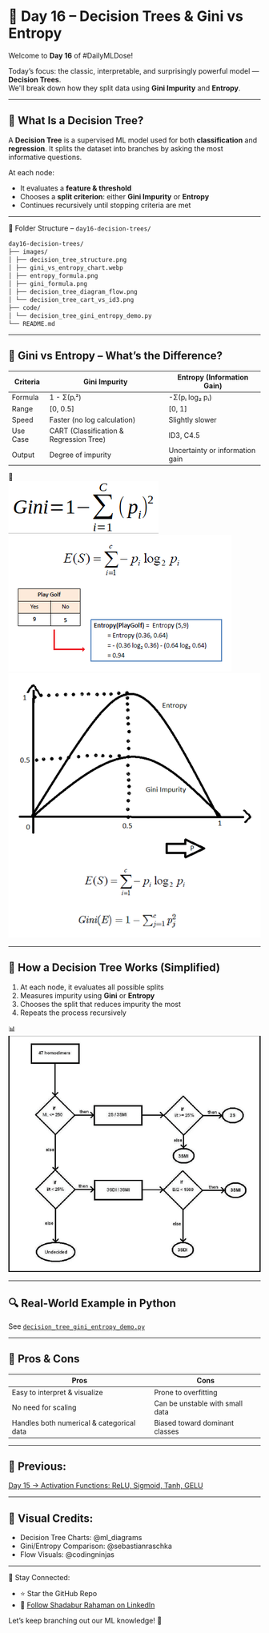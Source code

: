 # 🌳 Day 16 – Decision Trees & Gini vs Entropy

Welcome to **Day 16** of #DailyMLDose!

Today’s focus: the classic, interpretable, and surprisingly powerful model — **Decision Trees**.  
We'll break down how they split data using **Gini Impurity** and **Entropy**.

---

## 📌 What Is a Decision Tree?

A **Decision Tree** is a supervised ML model used for both **classification** and **regression**. It splits the dataset into branches by asking the most informative questions.

At each node:
- It evaluates a **feature & threshold**
- Chooses a **split criterion**: either **Gini Impurity** or **Entropy**
- Continues recursively until stopping criteria are met

---

📂 Folder Structure – `day16-decision-trees/`
```
day16-decision-trees/
├── images/
│ ├── decision_tree_structure.png
│ ├── gini_vs_entropy_chart.webp
│ ├── entropy_formula.png
│ ├── gini_formula.png
│ ├── decision_tree_diagram_flow.png
│ └── decision_tree_cart_vs_id3.png
├── code/
│ └── decision_tree_gini_entropy_demo.py
└── README.md
```

---

## 🧠 Gini vs Entropy – What’s the Difference?

| Criteria  | Gini Impurity                         | Entropy (Information Gain)             |
|-----------|----------------------------------------|----------------------------------------|
| Formula   | 1 - Σ(pᵢ²)                             | -Σ(pᵢ log₂ pᵢ)                         |
| Range     | [0, 0.5]                               | [0, 1]                                 |
| Speed     | Faster (no log calculation)           | Slightly slower                        |
| Use Case  | CART (Classification & Regression Tree)| ID3, C4.5                              |
| Output    | Degree of impurity                    | Uncertainty or information gain        |

📸  
![Formulas](images/gini_formula.png)  
![Entropy](images/entropy_formula.png)  
![Visual Comparison](images/gini_vs_entropy_chart.png)

---

## 🌿 How a Decision Tree Works (Simplified)

1. At each node, it evaluates all possible splits
2. Measures impurity using **Gini** or **Entropy**
3. Chooses the split that reduces impurity the most
4. Repeats the process recursively

📊  
![Tree Flow](images/decision_tree_diagram_flow.png)

---

## 🔍 Real-World Example in Python

See [`decision_tree_gini_entropy_demo.py`](code/decision_tree_gini_entropy_demo.py)

---

## 🧪 Pros & Cons

| Pros                       | Cons                          |
|----------------------------|-------------------------------|
| Easy to interpret & visualize | Prone to overfitting         |
| No need for scaling        | Can be unstable with small data |
| Handles both numerical & categorical data | Biased toward dominant classes |

---

## 🔁 Previous:
[Day 15 → Activation Functions: ReLU, Sigmoid, Tanh, GELU](../day15-activation-functions)

---

## 🎨 Visual Credits:
- Decision Tree Charts: @ml_diagrams  
- Gini/Entropy Comparison: @sebastianraschka  
- Flow Visuals: @codingninjas

---

📌 Stay Connected:
- ⭐ Star the GitHub Repo  
- 🔗 [Follow Shadabur Rahaman on LinkedIn](https://www.linkedin.com/in/shadabur-rahaman-1b5703249)

Let’s keep branching out our ML knowledge! 🌿
